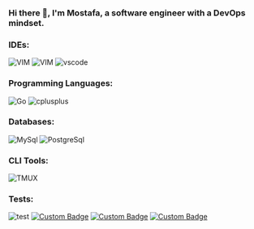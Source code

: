 ### Hi there 👋, I'm Mostafa, a software engineer with a DevOps mindset. 

### IDEs:

![VIM](https://img.shields.io/badge/-Vim-000?logo=vim&logoColor=green)
![VIM](https://img.shields.io/badge/VIM-000000.svg?&style=for-the-badge&logo=vim&logoColor=green)
![vscode](https://img.shields.io/badge/-VSCode-000?&logo=Visual%20Studio%20Code&logoColor=green)

### Programming Languages:
![Go](https://img.shields.io/badge/-go-000?logo=go&logoColor=green)
![cplusplus](https://img.shields.io/badge/C++-000?logo=cplusplus&logoColor=green)

### Databases:

![MySql](https://img.shields.io/badge/-MySql-000?&logo=MySQL&logoColor=green)
![PostgreSql](https://img.shields.io/badge/-PostgreSql-000?&logo=postgresql&logoColor=green)

### CLI Tools:
![TMUX](https://img.shields.io/badge/-Tmux-000?logo=tmux&logoColor=green)

### Tests:
![test](https://img.shields.io/badge/Example%20Badge-Text%20Here-ff0000)
[![Custom Badge](https://img.shields.io/badge/Custom%20Badge-Text%20Here-<COLOR>.svg)](https://example.com)
[![Custom Badge](https://img.shields.io/badge/Custom%20Badge-Text%20Here-red.svg)](https://example.com)
[![Custom Badge](https://img.shields.io/badge/Custom%20Badge-Text%20Here-red?style=for-the-badge&logoColor=white)](https://example.com)

<!--
**moyamos/moyamos** is a ✨ _special_ ✨ repository because its `README.md` (this file) appears on your GitHub profile.

Here are some ideas to get you started:

- 🔭 I’m currently working on ...
- 🌱 I’m currently learning ...
- 👯 I’m looking to collaborate on ...
- 🤔 I’m looking for help with ...
- 💬 Ask me about ...
- 📫 How to reach me: ...
- 😄 Pronouns: ...
- ⚡ Fun fact: ...
-->
